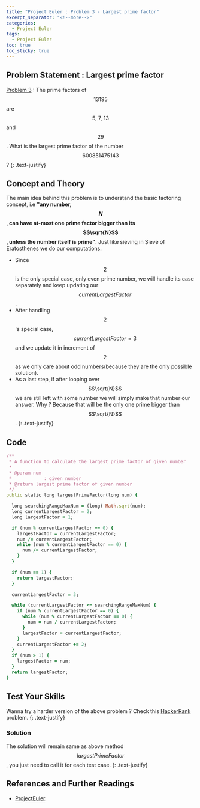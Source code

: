 ```yaml
---
title: "Project Euler : Problem 3 - Largest prime factor"
excerpt_separator: "<!--more-->"
categories:
  - Project Euler
tags:
  - Project Euler
toc: true
toc_sticky: true
---
```


## Problem Statement : Largest prime factor
[Problem 3](https://projecteuler.net/problem=3) : The prime factors of $$13195$$ are $$5, \ 7, \ 13$$ and $$29$$. What is the largest prime factor of the number $$600851475143$$ ?
{: .text-justify}

## Concept and Theory
The main idea behind this problem is to understand the basic factoring concept, i.e **"any number, $$N$$, can have at-most one prime factor bigger than its $$\sqrt{N}$$, unless the number itself is prime"**. Just like sieving in Sieve of Eratosthenes we do our computations.
- Since $$2$$ is the only special case, only even prime number, we will handle its case separately and keep updating our $$currentLargestFactor$$.
- After handling $$2$$'s special case, $$currentLargestFactor = 3$$ and we update it in increment of $$2$$ as we only care about odd numbers(because they are the only possible solution).
- As a last step, if after looping over $$\sqrt{N}$$ we are still left with some number we will simply make that number our answer. Why ? Because that will be the only one prime bigger than $$\sqrt{N}$$.
{: .text-justify}

## Code
```ruby
/**
 * A function to calculate the largest prime factor of given number
 *
 * @param num
 *            : given number
 * @return largest prime factor of given number
 */
public static long largestPrimeFactor(long num) {

  long searchingRangeMaxNum = (long) Math.sqrt(num);
  long currentLargestFactor = 2;
  long largestFactor = 1;

  if (num % currentLargestFactor == 0) {
    largestFactor = currentLargestFactor;
    num /= currentLargestFactor;
    while (num % currentLargestFactor == 0) {
      num /= currentLargestFactor;
    }
  }

  if (num == 1) {
    return largestFactor;
  }

  currentLargestFactor = 3;

  while (currentLargestFactor <= searchingRangeMaxNum) {
    if (num % currentLargestFactor == 0) {
      while (num % currentLargestFactor == 0) {
        num = num / currentLargestFactor;
      }
      largestFactor = currentLargestFactor;
    }
    currentLargestFactor += 2;
  }
  if (num > 1) {
    largestFactor = num;
  }
  return largestFactor;
}

```

## Test Your Skills
Wanna try a harder version of the above problem ? Check this [HackerRank](https://www.hackerrank.com/contests/projecteuler/challenges/euler003) problem.
{: .text-justify}

### Solution
The solution will remain same as above method $$largestPrimeFactor$$, you just need to call it for each test case.
{: .text-justify}

## References and Further Readings
* [ProjectEuler](https://projecteuler.net)
